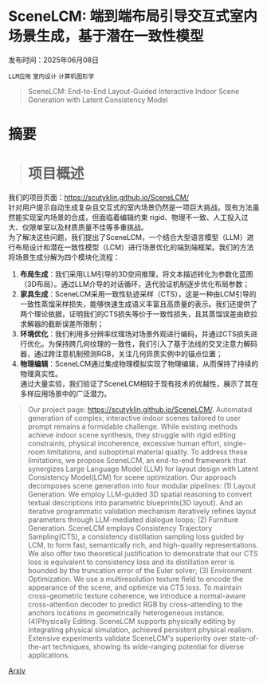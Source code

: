 # SceneLCM: 端到端布局引导交互式室内场景生成，基于潜在一致性模型

发布时间：2025年06月08日

`LLM应用` `室内设计` `计算机图形学`

> SceneLCM: End-to-End Layout-Guided Interactive Indoor Scene Generation with Latent Consistency Model

# 摘要

> # 项目概述  
我们的项目页面：https://scutyklin.github.io/SceneLCM/  
针对用户提示自动生成复杂且交互式的室内场景仍然是一项巨大挑战。现有方法虽然能实现室内场景的合成，但面临着编辑约束 rigid、物理不一致、人工投入过大、仅限单室以及材质质量不佳等多重挑战。  
为了解决这些问题，我们提出了SceneLCM，一个结合大型语言模型（LLM）进行布局设计和潜在一致性模型（LCM）进行场景优化的端到端框架。我们的方法将场景生成分解为四个模块化流程：  
1. **布局生成**：我们采用LLM引导的3D空间推理，将文本描述转化为参数化蓝图（3D布局）。通过LLM介导的对话循环，迭代验证机制逐步优化布局参数；  
2. **家具生成**：SceneLCM采用一致性轨迹采样（CTS），这是一种由LCM引导的一致性蒸馏采样损失，能够快速生成语义丰富且高质量的表示。我们还提供了两个理论依据，证明我们的CTS损失等价于一致性损失，且其蒸馏误差由欧拉求解器的截断误差所限制；  
3. **环境优化**：我们利用多分辨率纹理场对场景外观进行编码，并通过CTS损失进行优化。为保持跨几何纹理的一致性，我们引入了基于法线的交叉注意力解码器，通过跨注意机制预测RGB，关注几何异质实例中的锚点位置；  
4. **物理编辑**：SceneLCM通过集成物理模拟实现了物理编辑，从而保持了持续的物理真实性。  
通过大量实验，我们验证了SceneLCM相较于现有技术的优越性，展示了其在多样应用场景中的广泛潜力。

> Our project page: https://scutyklin.github.io/SceneLCM/. Automated generation of complex, interactive indoor scenes tailored to user prompt remains a formidable challenge. While existing methods achieve indoor scene synthesis, they struggle with rigid editing constraints, physical incoherence, excessive human effort, single-room limitations, and suboptimal material quality. To address these limitations, we propose SceneLCM, an end-to-end framework that synergizes Large Language Model (LLM) for layout design with Latent Consistency Model(LCM) for scene optimization. Our approach decomposes scene generation into four modular pipelines: (1) Layout Generation. We employ LLM-guided 3D spatial reasoning to convert textual descriptions into parametric blueprints(3D layout). And an iterative programmatic validation mechanism iteratively refines layout parameters through LLM-mediated dialogue loops; (2) Furniture Generation. SceneLCM employs Consistency Trajectory Sampling(CTS), a consistency distillation sampling loss guided by LCM, to form fast, semantically rich, and high-quality representations. We also offer two theoretical justification to demonstrate that our CTS loss is equivalent to consistency loss and its distillation error is bounded by the truncation error of the Euler solver; (3) Environment Optimization. We use a multiresolution texture field to encode the appearance of the scene, and optimize via CTS loss. To maintain cross-geometric texture coherence, we introduce a normal-aware cross-attention decoder to predict RGB by cross-attending to the anchors locations in geometrically heterogeneous instance. (4)Physically Editing. SceneLCM supports physically editing by integrating physical simulation, achieved persistent physical realism. Extensive experiments validate SceneLCM's superiority over state-of-the-art techniques, showing its wide-ranging potential for diverse applications.

[Arxiv](https://arxiv.org/abs/2506.07091)